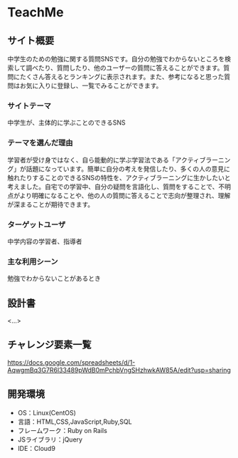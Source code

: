 # TeachMe

## サイト概要
中学生のための勉強に関する質問SNSです。自分の勉強でわからないところを検索して調べたり、質問したり、他のユーザーの質問に答えることができます。質問にたくさん答えるとランキングに表示されます。また、参考になると思った質問はお気に入りに登録し、一覧でみることができます。

### サイトテーマ
中学生が、主体的に学ぶことのできるSNS

### テーマを選んだ理由
学習者が受け身ではなく、自ら能動的に学ぶ学習法である「アクティブラーニング」が話題になっています。簡単に自分の考えを発信したり、多くの人の意見に触れたりすることのできるSNSの特性を、アクティブラーニングに生かしたいと考えました。自宅での学習中、自分の疑問を言語化し、質問をすることで、不明点がより明確になることや、他の人の質問に答えることで志向が整理され、理解が深まることが期待できます。

### ターゲットユーザ
中学内容の学習者、指導者

### 主な利用シーン
勉強でわからないことがあるとき

## 設計書
<...>

## チャレンジ要素一覧
<https://docs.google.com/spreadsheets/d/1-AqwgmBq3G7R6l33489pWdB0mPchbVngSHzhwkAW85A/edit?usp=sharing>

## 開発環境
- OS：Linux(CentOS)
- 言語：HTML,CSS,JavaScript,Ruby,SQL
- フレームワーク：Ruby on Rails
- JSライブラリ：jQuery
- IDE：Cloud9

